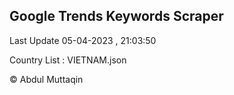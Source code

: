 

## Google Trends Keywords Scraper 
 
Last Update 05-04-2023 , 21:03:50

Country List :
VIETNAM.json



© Abdul Muttaqin 
